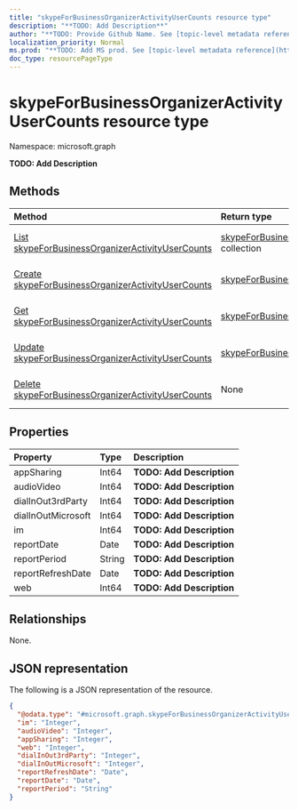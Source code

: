 ```yaml
---
title: "skypeForBusinessOrganizerActivityUserCounts resource type"
description: "**TODO: Add Description**"
author: "**TODO: Provide Github Name. See [topic-level metadata reference](https://msgo.azurewebsites.net/add/document/guidelines/metadata.html#topic-level-metadata)**"
localization_priority: Normal
ms.prod: "**TODO: Add MS prod. See [topic-level metadata reference](https://msgo.azurewebsites.net/add/document/guidelines/metadata.html#topic-level-metadata)**"
doc_type: resourcePageType
---
```


# skypeForBusinessOrganizerActivityUserCounts resource type

Namespace: microsoft.graph

**TODO: Add Description**

## Methods
|Method|Return type|Description|
|:---|:---|:---|
|[List skypeForBusinessOrganizerActivityUserCounts](../api/skypeforbusinessorganizeractivityusercounts-list.md)|[skypeForBusinessOrganizerActivityUserCounts](../resources/skypeforbusinessorganizeractivityusercounts.md) collection|Get a list of the [skypeForBusinessOrganizerActivityUserCounts](../resources/skypeforbusinessorganizeractivityusercounts.md) objects and their properties.|
|[Create skypeForBusinessOrganizerActivityUserCounts](../api/skypeforbusinessorganizeractivityusercounts-create.md)|[skypeForBusinessOrganizerActivityUserCounts](../resources/skypeforbusinessorganizeractivityusercounts.md)|Create a new [skypeForBusinessOrganizerActivityUserCounts](../resources/skypeforbusinessorganizeractivityusercounts.md) object.|
|[Get skypeForBusinessOrganizerActivityUserCounts](../api/skypeforbusinessorganizeractivityusercounts-get.md)|[skypeForBusinessOrganizerActivityUserCounts](../resources/skypeforbusinessorganizeractivityusercounts.md)|Read the properties and relationships of a [skypeForBusinessOrganizerActivityUserCounts](../resources/skypeforbusinessorganizeractivityusercounts.md) object.|
|[Update skypeForBusinessOrganizerActivityUserCounts](../api/skypeforbusinessorganizeractivityusercounts-update.md)|[skypeForBusinessOrganizerActivityUserCounts](../resources/skypeforbusinessorganizeractivityusercounts.md)|Update the properties of a [skypeForBusinessOrganizerActivityUserCounts](../resources/skypeforbusinessorganizeractivityusercounts.md) object.|
|[Delete skypeForBusinessOrganizerActivityUserCounts](../api/skypeforbusinessorganizeractivityusercounts-delete.md)|None|Deletes a [skypeForBusinessOrganizerActivityUserCounts](../resources/skypeforbusinessorganizeractivityusercounts.md) object.|

## Properties
|Property|Type|Description|
|:---|:---|:---|
|appSharing|Int64|**TODO: Add Description**|
|audioVideo|Int64|**TODO: Add Description**|
|dialInOut3rdParty|Int64|**TODO: Add Description**|
|dialInOutMicrosoft|Int64|**TODO: Add Description**|
|im|Int64|**TODO: Add Description**|
|reportDate|Date|**TODO: Add Description**|
|reportPeriod|String|**TODO: Add Description**|
|reportRefreshDate|Date|**TODO: Add Description**|
|web|Int64|**TODO: Add Description**|

## Relationships
None.

## JSON representation
The following is a JSON representation of the resource.
<!-- {
  "blockType": "resource",
  "keyProperty": "id",
  "@odata.type": "microsoft.graph.skypeForBusinessOrganizerActivityUserCounts",
  "baseType": "",
  "openType": false
}
-->
``` json
{
  "@odata.type": "#microsoft.graph.skypeForBusinessOrganizerActivityUserCounts",
  "im": "Integer",
  "audioVideo": "Integer",
  "appSharing": "Integer",
  "web": "Integer",
  "dialInOut3rdParty": "Integer",
  "dialInOutMicrosoft": "Integer",
  "reportRefreshDate": "Date",
  "reportDate": "Date",
  "reportPeriod": "String"
}
```

